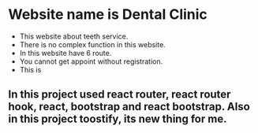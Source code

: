 # Website name is Dental Clinic


* This website about teeth service.
* There is no complex function in this website.
* In this website have 6 route.
* You cannot get appoint without registration.
* This is 


## In this project used react router, react router hook, react, bootstrap and react bootstrap. Also in this project toostify, its new thing for me.

